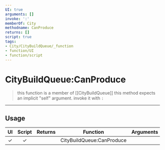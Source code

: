 ```yaml
---
UI: true
arguments: []
invoke: ':'
memberOf: City
methodname: CanProduce
returns: []
script: true
tags:
- City/CityBuildQueue/_function
- function/UI
- function/script
---
```

# CityBuildQueue:CanProduce
> this function is a member of [[CityBuildQueue]]
> this method expects an implicit "self" argument. invoke it with `:`
-----
## Usage
|  UI | Script | Returns | Function | Arguments |
|:---:|:------:|-------:|:--------:|:---------|
|✓|✓||CityBuildQueue:CanProduce||
